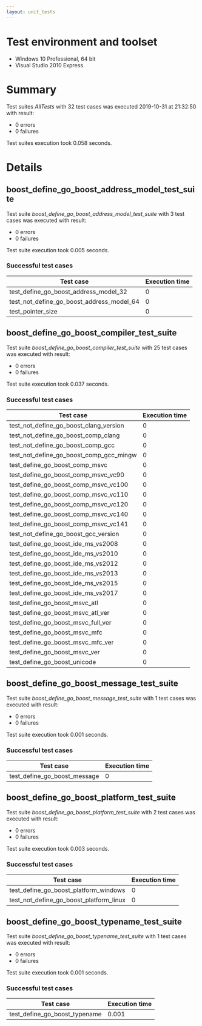 ```yaml
---
layout: unit_tests
---
```


# Test environment and toolset 

* Windows 10 Professional, 64 bit
* Visual Studio 2010 Express

# Summary

Test suites *AllTests* with 32 test cases was executed 2019-10-31 at 21:32:50 with result:

* 0 errors
* 0 failures

Test suites execution took 0.058 seconds.

# Details

## boost_define_go_boost_address_model_test_suite

Test suite *boost_define_go_boost_address_model_test_suite* with 3 test cases was executed with result:

* 0 errors
* 0 failures

Test suite execution took 0.005 seconds.

### Successful test cases

Test case|Execution time
-|-
test_define_go_boost_address_model_32 | 0
test_not_define_go_boost_address_model_64 | 0
test_pointer_size | 0

## boost_define_go_boost_compiler_test_suite

Test suite *boost_define_go_boost_compiler_test_suite* with 25 test cases was executed with result:

* 0 errors
* 0 failures

Test suite execution took 0.037 seconds.

### Successful test cases

Test case|Execution time
-|-
test_not_define_go_boost_clang_version | 0
test_not_define_go_boost_comp_clang | 0
test_not_define_go_boost_comp_gcc | 0
test_not_define_go_boost_comp_gcc_mingw | 0
test_define_go_boost_comp_msvc | 0
test_define_go_boost_comp_msvc_vc90 | 0
test_define_go_boost_comp_msvc_vc100 | 0
test_define_go_boost_comp_msvc_vc110 | 0
test_define_go_boost_comp_msvc_vc120 | 0
test_define_go_boost_comp_msvc_vc140 | 0
test_define_go_boost_comp_msvc_vc141 | 0
test_not_define_go_boost_gcc_version | 0
test_define_go_boost_ide_ms_vs2008 | 0
test_define_go_boost_ide_ms_vs2010 | 0
test_define_go_boost_ide_ms_vs2012 | 0
test_define_go_boost_ide_ms_vs2013 | 0
test_define_go_boost_ide_ms_vs2015 | 0
test_define_go_boost_ide_ms_vs2017 | 0
test_define_go_boost_msvc_atl | 0
test_define_go_boost_msvc_atl_ver | 0
test_define_go_boost_msvc_full_ver | 0
test_define_go_boost_msvc_mfc | 0
test_define_go_boost_msvc_mfc_ver | 0
test_define_go_boost_msvc_ver | 0
test_define_go_boost_unicode | 0

## boost_define_go_boost_message_test_suite

Test suite *boost_define_go_boost_message_test_suite* with 1 test cases was executed with result:

* 0 errors
* 0 failures

Test suite execution took 0.001 seconds.

### Successful test cases

Test case|Execution time
-|-
test_define_go_boost_message | 0

## boost_define_go_boost_platform_test_suite

Test suite *boost_define_go_boost_platform_test_suite* with 2 test cases was executed with result:

* 0 errors
* 0 failures

Test suite execution took 0.003 seconds.

### Successful test cases

Test case|Execution time
-|-
test_define_go_boost_platform_windows | 0
test_not_define_go_boost_platform_linux | 0

## boost_define_go_boost_typename_test_suite

Test suite *boost_define_go_boost_typename_test_suite* with 1 test cases was executed with result:

* 0 errors
* 0 failures

Test suite execution took 0.001 seconds.

### Successful test cases

Test case|Execution time
-|-
test_define_go_boost_typename | 0.001
